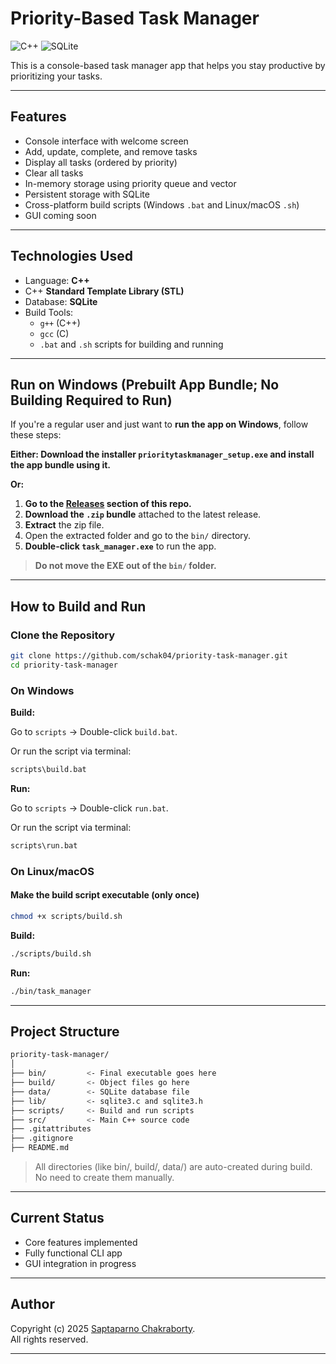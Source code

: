 # Priority-Based Task Manager

![C++](https://img.shields.io/badge/C++-blue?style=flat-square&logo=c%2B%2B&logoColor=white)
![SQLite](https://img.shields.io/badge/SQLite-07405E?style=flat-square&logo=sqlite&logoColor=white)

This is a console-based task manager app that helps you stay productive by prioritizing your tasks.

---

## Features

- Console interface with welcome screen
- Add, update, complete, and remove tasks
- Display all tasks (ordered by priority)
- Clear all tasks
- In-memory storage using priority queue and vector
- Persistent storage with SQLite
- Cross-platform build scripts (Windows `.bat` and Linux/macOS `.sh`)
- GUI coming soon

---

## Technologies Used

- Language: **C++**
- C++ **Standard Template Library (STL)**
- Database: **SQLite**
- Build Tools:
  - `g++` (C++)
  - `gcc` (C)
  - `.bat` and `.sh` scripts for building and running

---

## Run on Windows (Prebuilt App Bundle; No Building Required to Run)

If you're a regular user and just want to **run the app on Windows**, follow these steps:

**Either: Download the installer `prioritytaskmanager_setup.exe` and install the app bundle using it.**

**Or:**

1. **Go to the [Releases](https://github.com/schak04/priority-task-manager/releases) section of this repo.**
2. **Download the `.zip` bundle** attached to the latest release.
3. **Extract** the zip file.
4. Open the extracted folder and go to the `bin/` directory.
5. **Double-click `task_manager.exe`** to run the app.

> **Do not move the EXE out of the `bin/` folder.**

---

## How to Build and Run

### Clone the Repository

```bash
git clone https://github.com/schak04/priority-task-manager.git
cd priority-task-manager
```

### On Windows

**Build:**

Go to `scripts` -> Double-click `build.bat`.

Or run the script via terminal:

```cmd
scripts\build.bat
```

**Run:**

Go to `scripts` -> Double-click `run.bat`.

Or run the script via terminal:

```cmd
scripts\run.bat
```

### On Linux/macOS

#### Make the build script executable (only once)

```bash
chmod +x scripts/build.sh
```

**Build:**

```bash
./scripts/build.sh
```

**Run:**

```bash
./bin/task_manager
```

---

## Project Structure

```bash
priority-task-manager/
│
├── bin/         <- Final executable goes here
├── build/       <- Object files go here
├── data/        <- SQLite database file
├── lib/         <- sqlite3.c and sqlite3.h
├── scripts/     <- Build and run scripts
├── src/         <- Main C++ source code
├── .gitattributes
├── .gitignore
├── README.md
```

> All directories (like bin/, build/, data/) are auto-created during build. No need to create them manually.

---

## Current Status

- Core features implemented
- Fully functional CLI app
- GUI integration in progress

---

## Author

Copyright (c) 2025 [Saptaparno Chakraborty](https://github.com/schak04).  
All rights reserved.

---
